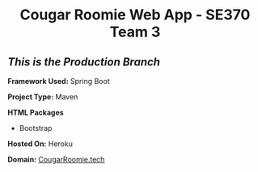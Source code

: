 <h1 align="center">Cougar Roomie Web App - SE370 Team 3</h1>

 *This is the Production Branch*
 ---------------------------------

 **Framework Used:** Spring Boot

 **Project Type:** Maven

 **HTML Packages**
   * Bootstrap

 **Hosted On:** Heroku

 **Domain:** [CougarRoomie.tech](http://cougarroomie.tech)

